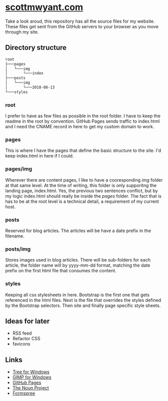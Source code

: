 # [scottmwyant.com](https://www.scottmwyant.com/)

Take a look aroud, this repository has all the source files for my website.  These files get sent from the GitHub servers to your browser as you move through my site.

## Directory structure

~~~ bash
root
├───pages
│   └───img
│       └───index
├───posts
│   └───img
│       └───2018-08-13
└───styles
~~~

### root

I prefer to have as few files as possible in the root folder.  I have to keep the readme in the root by convention.  GitHub Pages sends traffic to index.html and I need the CNAME record in here to get my custom domain to work.

### pages

This is where I have the pages that define the basic structure to the site.  I'd keep index.html in here if I could.

### pages/img

Wherever there are content pages, I like to have a cooresponding *img* folder at that same level.  At the time of writing, this folder is only supporitng the landing page, index.html.  Yes, the previous two sentences conflict, but by my logic index.html should really be inside the *pages* folder.  The fact that is has to be at the root level is a technical detail, a requirement of my current host.

### posts

Reserved for blog articles.  The articles will be have a date prefix in the filename.

### posts/img

Stores images used in blog articles.  There will be sub-folders for each article, the folder name will by yyyy-mm-dd format, matching the date prefix on the first html file that consumes the content.

### styles

Keeping all css stylesheets in here.  Bootstrap is the first one that gets referenced in the html files.  Next is the file that overrides the styles defined by the Bootstrap selectors.  Then site and finally page specific style sheets.

## Ideas for later

- RSS feed
- Refactor CSS
- favicons

## Links

- [Tree for Windows](http://gnuwin32.sourceforge.net/packages/tree.htm)
- [GIMP for Windows](https://www.gimp.org/)
- [GitHub Pages](https://pages.github.com/)
- [The Noun Project](https://thenounproject.com/)
- [Formspree](https://formspree.io/)
